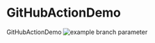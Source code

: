 # GitHubActionDemo
GitHubActionDemo
![example branch parameter](https://github.com/ByronMattingly2015/GitHubActionDemo/actions/workflows/github-actions-demo.yml/badge.svg?branch=ByronMattingly2015-patch-1)
